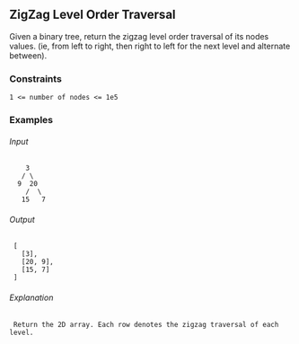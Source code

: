 ## ZigZag Level Order Traversal
Given a binary tree, return the zigzag level order traversal of its nodes values. (ie, from left to right, then right to left for the next level and alternate between).

### Constraints
```
1 <= number of nodes <= 1e5
```

### Examples
###### Input
```
    3
   / \
  9  20
    /  \
   15   7
```
###### Output
```
 [
   [3],
   [20, 9],
   [15, 7]
 ]
```
###### Explanation
```
 Return the 2D array. Each row denotes the zigzag traversal of each level.
```
